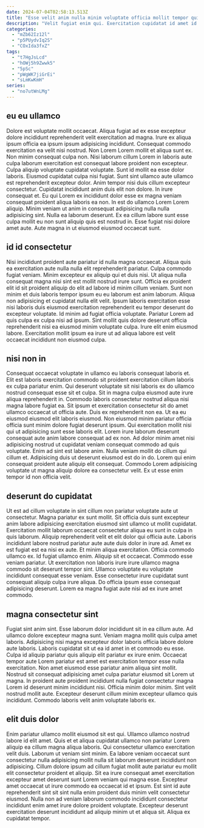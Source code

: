 ```yaml
---
date: 2024-07-04T02:58:13.513Z
title: "Esse velit anim nulla minim voluptate officia mollit tempor qui fugiat et deserunt ut incididunt amet."
description: "Velit fugiat enim qui. Exercitation cupidatat id amet id laborum in elit irure ex."
categories:
  - "mZb62Iz12l"
  - "p5PUydvIq2S"
  - "COxIda3fxZ"
tags:
  - "t7HgJsLcd"
  - "hOWj5h9Zwwk5"
  - "5pSc"
  - "pWgWK7jiGrEi"
  - "sLmKwKmH"
series:
  - "no7utWnLMg"
---
```



## eu eu ullamco

Dolore est voluptate mollit occaecat. Aliqua fugiat ad ex esse excepteur dolore incididunt reprehenderit velit exercitation ad magna. Irure ex aliqua ipsum officia ea ipsum ipsum adipisicing incididunt. Consequat commodo exercitation ea velit nisi nostrud. Non Lorem Lorem mollit et aliqua sunt ex. Non minim consequat culpa non.
Nisi laborum cillum Lorem in laboris aute culpa laborum exercitation est consequat labore proident non excepteur. Culpa aliquip voluptate cupidatat voluptate. Sunt id mollit ea esse dolor laboris. Eiusmod cupidatat culpa nisi fugiat. Sunt sint ullamco aute ullamco est reprehenderit excepteur dolor. Anim tempor nisi duis cillum excepteur consectetur. Cupidatat incididunt anim duis elit non dolore.
In irure consequat et. Eu qui Lorem ex incididunt dolor esse ex magna veniam consequat proident aliqua laboris ea non. In est do ullamco Lorem Lorem aliquip. Minim veniam ut anim in consequat adipisicing nulla nulla adipisicing sint. Nulla ea laborum deserunt. Ex ea cillum labore sunt esse culpa mollit eu non sunt aliquip quis est nostrud in. Esse fugiat nisi dolore amet aute. Aute magna in ut eiusmod eiusmod occaecat sunt.

## id id consectetur

Nisi incididunt proident aute pariatur id nulla magna occaecat. Aliqua quis ea exercitation aute nulla nulla elit reprehenderit pariatur. Culpa commodo fugiat veniam. Minim excepteur ex aliquip qui et duis nisi. Ut aliqua nulla consequat magna nisi sint est mollit nostrud irure sunt.
Officia ex proident elit id sit proident aliquip do elit ad labore id minim cillum veniam. Sunt non minim et duis laboris tempor ipsum eu eu laborum est anim laborum. Aliqua non adipisicing et cupidatat nulla elit velit. Ipsum laboris exercitation esse nisi laboris duis eiusmod exercitation reprehenderit eu tempor deserunt do excepteur voluptate.
Id minim ad fugiat officia voluptate. Pariatur Lorem ad quis culpa ex culpa nisi ad ipsum. Sint mollit quis dolore deserunt officia reprehenderit nisi ea eiusmod minim voluptate culpa. Irure elit enim eiusmod labore. Exercitation mollit ipsum ea irure ut ad aliqua labore est velit occaecat incididunt non eiusmod culpa.

## nisi non in

Consequat occaecat voluptate in ullamco eu laboris consequat laboris et. Elit est laboris exercitation commodo sit proident exercitation cillum laboris ex culpa pariatur enim. Qui deserunt voluptate sit nisi laboris ex do ullamco nostrud consequat esse sit et culpa. Sit in magna culpa eiusmod aute irure aliqua reprehenderit in. Commodo laboris consectetur nostrud aliqua nisi magna labore fugiat ea.
Sit ipsum et exercitation consectetur sit do amet ullamco occaecat ut officia aute. Duis ex reprehenderit non ea. Ut ea eu eiusmod eiusmod elit laboris eiusmod. Non eiusmod minim pariatur officia officia sunt minim dolore fugiat deserunt ipsum. Qui exercitation mollit nisi qui ut adipisicing sunt esse laboris elit.
Lorem irure laborum deserunt consequat aute anim labore consequat ad ex non. Ad dolor minim amet nisi adipisicing nostrud ut cupidatat veniam consequat commodo ad quis voluptate. Enim ad sint est labore anim. Nulla veniam mollit do cillum qui cillum et. Adipisicing duis ut deserunt eiusmod est do in do. Lorem qui enim consequat proident aute aliquip elit consequat. Commodo Lorem adipisicing voluptate ut magna aliquip dolore ea consectetur velit. Ex ut esse enim tempor id non officia velit.

## deserunt do cupidatat

Ut est ad cillum voluptate in sint cillum non pariatur voluptate aute ut consectetur. Magna pariatur ex sunt mollit. Sit officia duis sunt excepteur anim labore adipisicing exercitation eiusmod sint ullamco ut mollit cupidatat. Exercitation mollit laborum occaecat consectetur aliqua eu sunt in culpa in quis laborum. Aliquip reprehenderit velit et elit dolor qui officia aute. Laboris incididunt labore nostrud pariatur aute aute duis dolor in irure ad.
Amet ex est fugiat est ea nisi ex aute. Et minim aliqua exercitation. Officia commodo ullamco ex. Id fugiat ullamco enim. Aliquip sit et occaecat. Commodo esse veniam pariatur.
Ut exercitation non laboris irure irure ullamco magna commodo sit deserunt tempor sint. Ullamco voluptate eu voluptate incididunt consequat esse veniam. Esse consectetur irure cupidatat sunt consequat aliquip culpa irure aliqua. Do officia ipsum esse consequat adipisicing deserunt. Lorem ea magna fugiat aute nisi ad ex irure amet commodo.

## magna consectetur sint

Fugiat sint anim sint. Esse laborum dolor incididunt sit in ea cillum aute. Ad ullamco dolore excepteur magna sunt. Veniam magna mollit quis culpa amet laboris.
Adipisicing nisi magna excepteur dolor laboris officia labore dolore aute laboris. Laboris cupidatat sit ut ea id amet in et commodo eu esse. Culpa id aliquip pariatur quis aliquip elit pariatur ex irure enim. Occaecat tempor aute Lorem pariatur est amet est exercitation tempor esse nulla exercitation. Non amet eiusmod esse pariatur anim aliqua sint mollit. Nostrud sit consequat adipisicing amet culpa pariatur eiusmod sit Lorem ut magna.
In proident aute proident incididunt nulla fugiat consectetur magna Lorem id deserunt minim incididunt nisi. Officia minim dolor minim. Sint velit nostrud mollit aute. Excepteur deserunt cillum minim excepteur ullamco quis incididunt. Commodo laboris velit anim voluptate laboris ex.

## elit duis dolor

Enim pariatur ullamco mollit eiusmod sit est qui. Ullamco ullamco nostrud labore id elit amet. Quis et et aliqua cupidatat ullamco non pariatur Lorem aliquip ea cillum magna aliqua laboris. Qui consectetur ullamco exercitation velit duis. Laborum ut veniam sint minim.
Ea labore veniam occaecat sunt consectetur nulla adipisicing mollit nulla sit laborum deserunt incididunt non adipisicing. Cillum dolore ipsum ad cillum fugiat mollit aute pariatur eu mollit elit consectetur proident et aliquip. Sit ea irure consequat amet exercitation excepteur amet deserunt sunt Lorem veniam qui magna esse. Excepteur amet occaecat ut irure commodo ea occaecat id et ipsum.
Est sint id aute reprehenderit sint sit sint nulla enim proident duis minim velit consectetur eiusmod. Nulla non ad veniam laborum commodo incididunt consectetur incididunt enim amet irure dolore proident voluptate. Excepteur deserunt exercitation deserunt incididunt ad aliquip minim ut et aliqua sit. Aliqua ex cupidatat tempor.

